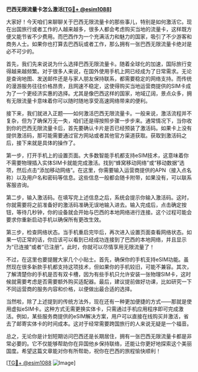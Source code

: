 **巴西无限流量卡怎么激活[[TG💪+ @esim1088](https://t.me/s/esim1088)]**

大家好！今天咱们来聊聊关于巴西无限流量卡的那些事儿，特别是如何激活它。现在出国旅行或者工作的人越来越多，很多人都会考虑购买当地的流量卡，这样既方便又能节省不少费用。而巴西作为一个充满活力和魅力的国家，吸引了不少游客和商务人士。如果你也打算去巴西玩或者工作，那么拥有一张巴西无限流量卡绝对是必不可少的。

首先，我们先来说说为什么选择巴西无限流量卡。随着全球化的加速，国际旅行变得越来越频繁。对于很多人来说，在国外使用手机上网已经成为了日常需求。无论是查询地图、发送邮件还是与家人朋友保持联系，都需要稳定的网络支持。而传统的漫游服务往往价格昂贵，且网速不稳定，这使得购买当地运营商提供的SIM卡成为了一个更经济实惠的选择。尤其是像巴西这样的国家，地域辽阔，景点众多，拥有无限流量卡意味着你可以随时随地享受高速网络带来的便利。

接下来，我们就进入正题——如何激活巴西无限流量卡。一般来说，激活流程并不复杂，但为了确保万无一失，咱们还是得按照步骤一步步来。通常情况下，当你收到你的巴西无限流量卡后，首先要确认卡片是否已经预装了激活码。如果卡上没有提供激活码，那可能需要通过官方网站或者其他官方渠道获取。获取到激活码之后，接下来就是具体的操作了。

第一步，打开手机上的设置页面。大多数智能手机都支持eSIM技术，这意味着你不需要物理插入实体SIM卡就能完成激活。找到“蜂窝移动网络”或“移动数据”选项，然后点击“添加移动网络”。在这里，你需要输入运营商提供的APN（接入点名称）以及用户名和密码等信息。这些信息一般都会随卡附带，如果没有，可以联系客服咨询。

第二步，输入激活码。在填写完上述信息之后，系统会提示你输入激活码。这时，你就需要将之前准备好的激活码准确无误地输入进去。输入完成后，点击确定按钮，等待几秒钟，你的设备就会开始与巴西的本地网络进行连接。这个过程可能会要求你重新启动手机以确保所有更改生效。

第三步，检查网络状态。当手机重启完毕后，再次进入设置页面查看网络状态。如果一切正常的话，你应该可以看到已经成功连接到了巴西的本地网络，并且显示为“已连接”或者“已注册”。此时，你就可以尽情享用无限流量了！

不过，在这里也要提醒大家几个小贴士。首先，确保你的手机支持eSIM功能。虽然现在很多新款手机都支持这项技术，但如果你的手机较旧，可能不兼容。其次，了解清楚你的手机是否有双卡槽，因为有些手机只允许安装一张物理SIM卡，这时候就需要考虑是否需要额外购买适配器。最后，建议提前做好功课，比如研究一下不同运营商的服务内容和价格，以便做出最合适的选择。

当然啦，除了上述提到的传统方法外，现在还有一种更加便捷的方式——那就是使用虚拟eSIM卡。这种方式无需更换实体卡，只需通过手机应用程序即可完成激活。例如，某些服务商提供的eSIM解决方案，用户可以直接在线购买并激活，省去了邮寄实体卡的时间成本。这对于经常需要跨国旅行的人来说无疑是一个福音。

总之，无论你是计划短期访问巴西还是长期居住，拥有一张巴西无限流量卡都是非常必要的。它不仅能够帮助你在异国他乡保持联络，还能让你更好地探索这个美丽国度。希望这篇文章能对你有所帮助，祝你在巴西的旅程愉快顺利！

[[TG💪+ @esim1088](https://t.me/s/esim1088) ![Image](https://i.postimg.cc/4NQfJmqS/Snipaste-2025-05-13-00-14-12.png)]